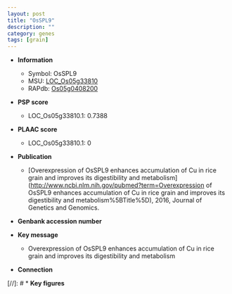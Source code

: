 ```yaml
---
layout: post
title: "OsSPL9"
description: ""
category: genes
tags: [grain]
---
```


* **Information**  
    + Symbol: OsSPL9  
    + MSU: [LOC_Os05g33810](http://rice.plantbiology.msu.edu/cgi-bin/ORF_infopage.cgi?orf=LOC_Os05g33810)  
    + RAPdb: [Os05g0408200](http://rapdb.dna.affrc.go.jp/viewer/gbrowse_details/irgsp1?name=Os05g0408200)  

* **PSP score**  
    + LOC_Os05g33810.1: 0.7388 

* **PLAAC score**  
    + LOC_Os05g33810.1: 0 

* **Publication**  
    + [Overexpression of OsSPL9 enhances accumulation of Cu in rice grain and improves its digestibility and metabolism](http://www.ncbi.nlm.nih.gov/pubmed?term=Overexpression of OsSPL9 enhances accumulation of Cu in rice grain and improves its digestibility and metabolism%5BTitle%5D), 2016, Journal of Genetics and Genomics.

* **Genbank accession number**  

* **Key message**  
    + Overexpression of OsSPL9 enhances accumulation of Cu in rice grain and improves its digestibility and metabolism

* **Connection**  

[//]: # * **Key figures**  


